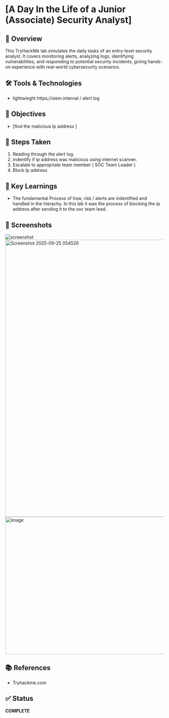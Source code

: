 # [A Day In the Life of a Junior (Associate) Security Analyst]

## 🔎 Overview
This TryHackMe lab simulates the daily tasks of an entry-level security analyst. It covers monitoring alerts, analyzing logs, identifying vulnerabilities, and responding to potential security incidents, giving hands-on experience with real-world cybersecurity scenarios.

## 🛠️ Tools & Technologies
- lightwieght https;//siem.internal / alert log 

## 🎯 Objectives
- [find the malicious Ip address ] 

## 🚀 Steps Taken
1. Reading through the alert log.
2. indentify if ip address was malicious using internet scanner.
3. Escalate to appropriate team member ( SOC Team Leader )
4. Block Ip address 

## 📝 Key Learnings
- The fundamental Process of how, risk / alerts are indentified and handled in the hierachy. In this lab it was the process of blocking the ip address after sending it to the soc team lead. 

## 📸 Screenshots
![screenshot](images/example.png)
<img width="928" height="877" alt="Screenshot 2025-09-25 054526" src="https://github.com/user-attachments/assets/aec70bd0-4224-4a41-a057-224fb109303d" />
<img width="811" height="435" alt="image" src="https://github.com/user-attachments/assets/5d790d74-7803-4bdb-a5da-49ca6aafd708" />

## 📚 References
- Tryhackme.com

## ✅ Status
**COMPLETE**
